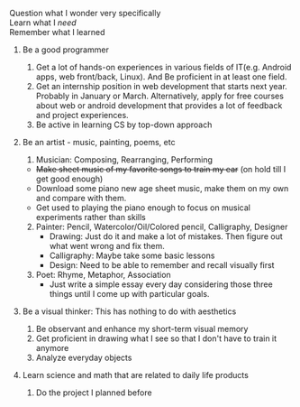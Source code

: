 Question what I wonder very specifically  
Learn what I *need*   
Remember what I learned  

1. Be a good programmer
    1. Get a lot of hands-on experiences in various fields of IT(e.g. Android apps, web front/back, Linux). And Be proficient in at least one field.
    2. Get an internship position in web development that starts next year. Probably in January or March. Alternatively, apply for free courses about web or android development that provides a lot of feedback and project experiences.
    3. Be active in learning CS by top-down approach

1. Be an artist - music, painting, poems, etc
    1. Musician: Composing, Rearranging, Performing
      - ~~Make sheet music of my favorite songs to train my ear~~ (on hold till I get good enough)
      - Download some piano new age sheet music, make them on my own and compare with them.
      - Get used to playing the piano enough to focus on musical experiments rather than skills
    2. Painter: Pencil, Watercolor/Oil/Colored pencil, Calligraphy, Designer
       - Drawing: Just do it and make a lot of mistakes. Then figure out what went wrong and fix them.
       - Calligraphy: Maybe take some basic lessons
       - Design: Need to be able to remember and recall visually first
    3. Poet: Rhyme, Metaphor, Association
       - Just write a simple essay every day considering those three things until I come up with particular goals.

1. Be a visual thinker: This has nothing to do with aesthetics
    1. Be observant and enhance my short-term visual memory
    2. Get proficient in drawing what I see so that I don't have to train it anymore
    3. Analyze everyday objects

1. Learn science and math that are related to daily life products
    1. Do the project I planned before
